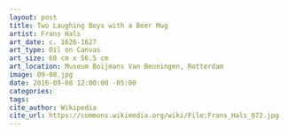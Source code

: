 ```yaml
---
layout: post
title: Two Laughing Boys with a Beer Mug
artist: Frans Hals
art_date: c. 1626-1627
art_type: Oil on Canvas
art_size: 68 cm x 56.5 cm
art_location: Museum Boijmans Van Beuningen, Rotterdam
image: 09-08.jpg
date: 2016-09-08 12:00:00 -05:00
categories:
tags:
cite_author: Wikipedia
cite_url: https://commons.wikimedia.org/wiki/File:Frans_Hals_072.jpg
---
```

